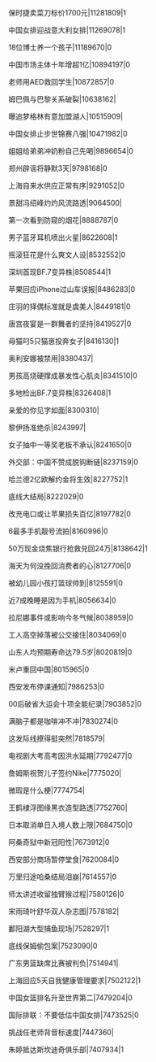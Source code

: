 保时捷卖菜刀标价1700元|11281809|1

中国女排迎战意大利女排|11269078|1

18位博士养一个孩子|11189670|0

中国市场主体十年增超1亿|10894197|0

老师用AED救回学生|10872857|0

姆巴佩与巴黎关系破裂|10638162|

曝追梦格林有意加盟湖人|10515909|

中国女排止步世锦赛八强|10471982|0

姐姐给弟弟冲奶粉自己先喝|9896654|0

郑州辟谣将静默3天|9798168|0

上海自来水供应正常有序|9291052|0

景甜冯绍峰灼灼风流路透|9064500|

第一次看到防窥的烟花|8888787|0

男子蓝牙耳机喷出火星|8622608|1

摇滚狂花是什么爽文人设|8532552|0

深圳首现BF.7变异株|8508544|1

苹果回应iPhone过山车误报|8486283|0

庄羽的择偶标准就是虞美人|8449181|0

唐宫夜宴是一群舞者的坚持|8419527|0

母猫叼5只猫崽投奔女子|8416130|1

奥利安娜被禁用|8380437|

男孩高烧硬撑成暴发性心肌炎|8341510|0

多地检出BF.7变异株|8326408|1

亲爱的你见字如面|8300310|

黎伊扬准绝杀|8243997|

女子抽中一等奖老板不承认|8241650|0

外交部：中国不赞成脱钩断链|8237159|0

哈兰德2亿欧解约金将生效|8227752|1

底线大结局|8222029|0

改充电口或让苹果损失百亿|8197782|0

6最多手机靓号流拍|8160996|0

50万现金烧焦银行抢救兑回24万|8138642|1

海天为何没挽回消费者的心|8127706|0

被幼儿园小孩打篮球帅到|8125591|0

近7成晚睡是因为手机|8056634|0

拉尼娜事件或影响今冬气候|8038959|0

工人高空掉落被公交接住|8034069|0

山东人均预期寿命达79.5岁|8020819|0

米卢重回中国|8015965|0

西安发布停课通知|7986253|0

00后破省大运会十项全能纪录|7903852|0

满脑子都是咖啡冲不冲|7830274|0

这发际线撩得挺突然|7818579|

电视剧大考高考因洪水延期|7792477|0

詹姆斯祝贺儿子签约Nike|7775020|

微瑕是什么梗|7774754|

王鹤棣浮图缘黑衣造型路透|7752760|

日本取消单日入境人数上限|7684750|0

阿桑奇狱中新冠阳性|7673912|0

西安部分商场暂停堂食|7620084|0

万里归途哈桑结局泪崩|7614557|0

师太讲述收留独臂猴过程|7580126|0

宋雨琦叶舒华双人杂志图|7578182|

鄱阳湖大型捕鱼现场|7528297|1

底线保姆偷包案|7523090|0

广东男篮缺席比赛被判负|7514941|

上海回应5天自我健康管理要求|7502122|1

中国女篮排名升至世界第二|7479204|0

国际排联：不要低估中国女排|7473525|0

挑战任老师背音标速度|7447360|

朱婷抵达斯坎迪奇俱乐部|7407934|1

